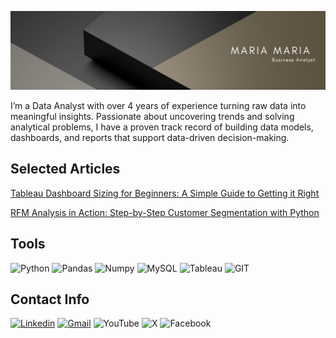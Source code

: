 ![Header](https://github.com/MariaDataAnalyst/MariaDataAnalyst/blob/main/ASSETS/backgroung%20image.png)



I’m a Data Analyst with over 4 years of experience turning raw data into meaningful insights. Passionate about uncovering trends and solving analytical problems, I have a proven track record of building data models, dashboards, and reports that support data-driven decision-making.

## Selected Articles

[Tableau Dashboard Sizing for Beginners: A Simple Guide to Getting it Right](https://medium.com/p/5260bc464816)

[RFM Analysis in Action: Step-by-Step Customer Segmentation with Python](https://medium.com/p/f10bb8c25e25)


## Tools

![Python](https://img.shields.io/badge/-Python-090909?style=for-the-badge&logo=python&logoColor=326D9C
)
![Pandas](https://img.shields.io/badge/-pandas-090909?style=for-the-badge&logo=pandas&logoColor=E00288
)
![Numpy](https://img.shields.io/badge/-numpy-090909?style=for-the-badge&logo=numpy&logoColor=4CA5C9
)
![MySQL](https://img.shields.io/badge/-MySQL-090909?style=for-the-badge&logo=mysql&logoColor=00648B
)
![Tableau](https://img.shields.io/badge/-tableau-090909?style=for-the-badge&logo=tableau&logoColor=4976A7
)
![GIT](https://img.shields.io/badge/-GIT-090909?style=for-the-badge&logo=git&logoColor=F34C28
)

## Contact Info

[![Linkedin](https://img.shields.io/badge/-linkedin-090909?style=for-the-badge&logo=linkedin&logoColor=0A66C2)](https://www.linkedin.com/in/name)
[![Gmail](https://img.shields.io/badge/-Gmail-090909?style=for-the-badge&logo=gmail&logoColor=EA4035)](mailto:name@gmail.com)
![YouTube](https://img.shields.io/badge/-YouTube-090909?style=for-the-badge&logo=YouTube&logoColor=FF0000)
![X](https://img.shields.io/badge/--090909?style=for-the-badge&logo=x&logoColor=1C9DEB)
![Facebook](https://img.shields.io/badge/-Facebook-090909?style=for-the-badge&logo=Facebook&logoColor=1195F5)



